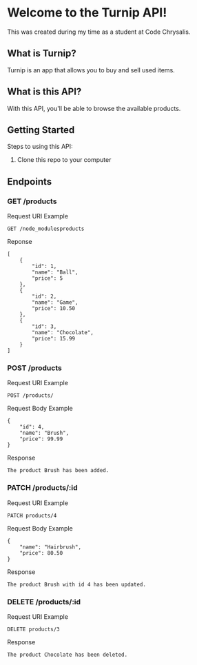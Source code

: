 # Welcome to the Turnip API!

This was created during my time as a student at Code Chrysalis.

## What is Turnip?

Turnip is an app that allows you to buy and sell used items.

## What is this API?
With this API, you'll be able to browse the available products.

## Getting Started

Steps to using this API:
1. Clone this repo to your computer

## Endpoints

### **GET /products**

Request URI Example
```
GET /node_modulesproducts
```

Reponse 
```
[
    {
        "id": 1,
        "name": "Ball",
        "price": 5
    },
    {
        "id": 2,
        "name": "Game",
        "price": 10.50
    },
    {
        "id": 3,
        "name": "Chocolate",
        "price": 15.99
    }
]
```

### **POST /products**

Request URI Example
```
POST /products/
```

Request Body Example
```
{
	"id": 4,
    "name": "Brush",
	"price": 99.99
}
```

Response
```
The product Brush has been added.
```

### **PATCH /products/:id**

Request URI Example
```
PATCH products/4
```

Request Body Example
```
{
    "name": "Hairbrush",
	"price": 80.50
}
```

Response
```
The product Brush with id 4 has been updated.
```

### **DELETE /products/:id**

Request URI Example
```
DELETE products/3
```

Response
```
The product Chocolate has been deleted.
```